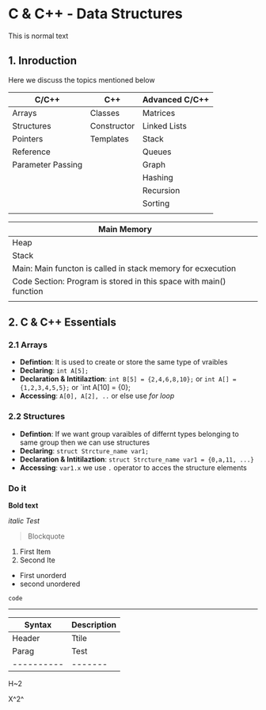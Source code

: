 # C \& C++ - Data Structures
This is normal  text

## 1. Inroduction
Here we discuss the topics mentioned below

| **C/C++** | **C++** | **Advanced C/C++** |
| - | - | - |
| Arrays | Classes | Matrices |
| Structures | Constructor | Linked Lists |
| Pointers | Templates | Stack
| Reference |  | Queues | Trees
| Parameter Passing |  | Graph
| | | Hashing |
| | | Recursion |
| | | Sorting |
|  |  |  |


| Main Memory | ||
| - | - | - |
| Heap |
| Stack |
| Main: Main functon is called in stack memory for ecxecution
| Code Section: Program is stored in this space with main() function
|  |  |  |


## 2. C \& C++ Essentials


### 2.1 Arrays
- **Defintion**: It is used to create or store the same type of vraibles 
- **Declaring**: `int A[5];`
- **Declaration \& Intitilaztion**: `int B[5] = {2,4,6,8,10};` or `int A[] = {1,2,3,4,5,5};` or `int A[10] = {0};
- **Accessing**: `A[0], A[2], ..` or else use *for loop*

### 2.2 Structures
- **Defintion**: If we want group varaibles of differnt types belonging to same group then we can use structures 
- **Declaring**: `struct Strcture_name var1; `
- **Declaration \& Intitilaztion**: `struct Strcture_name var1 = {0,a,11, ...}`
- **Accessing**: `var1.x` we use `.` operator to acces the structure elements




### Do it



**Bold text**

*italic Test*

> Blockquote

1. First Item
2. Second Ite

- First unorderd
- second unordered

`code`

---- 



| Syntax | Description |
| ---------- | ------- |
| Header | Ttile |
| Parag | Test |
| ---------- | ------- |

H~2

X^2^  

